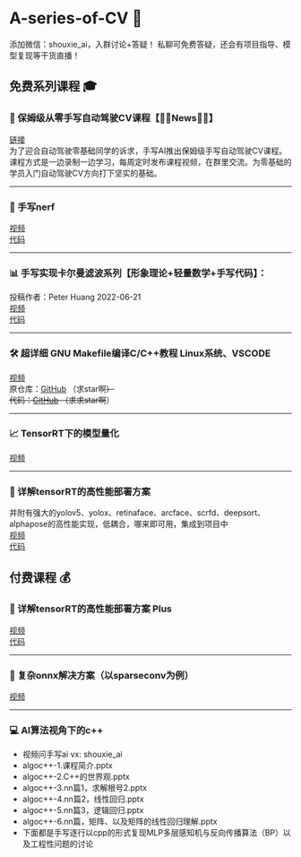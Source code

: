 # A-series-of-CV 🚀
添加微信：shouxie_ai，入群讨论+答疑！
私聊可免费答疑，还会有项目指导、模型复现等干货直播！

## 免费系列课程 🎓

### 🚗 保姆级从零手写自动驾驶CV课程【🚀✨News🚀✨】
[链接](https://shouxieai.com/solution/sxai/AutonomousDriving)  
为了迎合自动驾驶零基础同学的诉求，手写AI推出保姆级手写自动驾驶CV课程。课程方式是一边录制一边学习，每周定时发布课程视频，在群里交流。为零基础的学员入门自动驾驶CV方向打下坚实的基础。

---

### 🎨 手写nerf
[视频](https://www.bilibili.com/video/BV1xL411y7Qa/)  
[代码](https://github.com/shouxieai/nerf_from_scratch)

---

### 📊 手写实现卡尔曼滤波系列【形象理论+轻量数学+手写代码】：
投稿作者：Peter Huang 2022-06-21  
[视频](https://www.bilibili.com/video/BV1GB4y1D7P1)  
[代码](https://github.com/shouxieai/Kalmanfilter_from_scratch)

---

### 🛠️ 超详细 GNU Makefile编译C/C++教程 Linux系统、VSCODE
[视频](https://www.bilibili.com/video/BV1EM41177s1/)  
原仓库：[GitHub](https://github.com/liheqian1993/GNC-Tutorial.git) （求star啊~~~~）  
代码：[GitHub](https://github.com/shouxieai/cpp_Makefile_intro) （求求star啊~~~~）

---

### 📈 TensorRT下的模型量化
[视频](https://www.bilibili.com/video/BV18L41197Uz)

---

### 🚀 详解tensorRT的高性能部署方案
并附有强大的yolov5、yolox、retinaface、arcface、scrfd、deepsort、alphapose的高性能实现，低耦合，哪来即可用，集成到项目中  
[视频](https://www.bilibili.com/video/BV1Xw411f7FW/?spm_id_from=333.788.recommend_more_video.0&vd_source=a9b657d90264e6208a4b2ba76c7dba86)  
[代码](https://github.com/shouxieai/tensorRT_cpp)

## 付费课程 💰

### 💎 详解tensorRT的高性能部署方案 Plus
[视频](https://ke.qq.com/course/4993141#term_id=105165326)  
[代码](https://github.com/shouxieai/learning-cuda-trt)

---
### 🧩 复杂onnx解决方案（以sparseconv为例）
[视频](https://ke.qq.com/course/5851686#term_id=106187062)

---
### 💻 AI算法视角下的c++
- 视频问手写ai vx: shouxie_ai
- algoc++-1.课程简介.pptx
- algoc++-2.C++的世界观.pptx
- algoc++-3.nn篇1，求解根号2.pptx
- algoc++-4.nn篇2，线性回归.pptx
- algoc++-5.nn篇3，逻辑回归.pptx
- algoc++-6.nn篇，矩阵、以及矩阵的线性回归理解.pptx
- 下面都是手写逐行以cpp的形式复现MLP多层感知机与反向传播算法（BP）以及工程性问题的讨论

